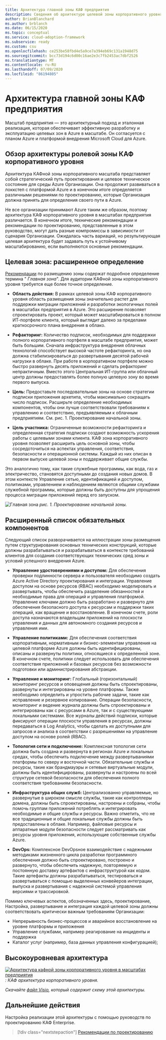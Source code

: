 ```yaml
---
title: Архитектура главной зоны КАФ предприятия
description: Сведения об архитектуре целевой зоны корпоративного уровня в инфраструктуре внедрения Microsoft Cloud для Azure.
author: BrianBlanchard
ms.author: brblanch
ms.date: 06/15/2020
ms.topic: conceptual
ms.service: cloud-adoption-framework
ms.subservice: ready
ms.custom: csu
ms.openlocfilehash: ce253be58fbd4e5a9ce7a394eb69c131a1948d75
ms.sourcegitcommit: bcc73d194c6d00c16ae2e3c7fb2453ac7dbf2526
ms.translationtype: MT
ms.contentlocale: ru-RU
ms.lasthandoff: 07/09/2020
ms.locfileid: "86194805"
---
```

<!-- cSpell:ignore CAF -->

# <a name="caf-enterprise-scale-landing-zone-architecture"></a>Архитектура главной зоны КАФ предприятия

Масштаб предприятия — это архитектурный подход и эталонная реализация, которая обеспечивает эффективную разработку и эксплуатацию целевых зон в Azure в масштабе. Он согласуется с планом Azure и платформой внедрения Microsoft Cloud для Azure.

## <a name="an-overview-of-caf-enterprise-scale-landing-zone-architecture"></a>Обзор архитектуры ролевой зоны КАФ корпоративного уровня

Архитектура КАФной зоны корпоративного масштаба представляет собой стратегический путь проектирования и целевое техническое состояние для среды Azure Организации. Она продолжит развиваться в локкстеп с платформой Azure и в конечном итоге определяется различными решениями по проектированию, которые Организация должна принять для определения своего пути в Azure.

Не все организации принимают Azure таким же образом, поэтому архитектура КАФ корпоративного уровня в масштабах предприятия различается. В конечном итоге, технические рекомендации и рекомендации по проектированию, представленные в этом руководство, могут дать разные компромиссы в зависимости от сценария Организации. Ожидалась часть вариаций, но результирующая целевая архитектура будет задавать путь к устойчивому масштабированию, если выполняются основные рекомендации.

## <a name="landing-zone-expanded-definition"></a>Целевая зона: расширенное определение

[Рекомендации](../../ready/considerations/index.md) по размещению зоны содержат подробное определение термина " _Главная зона_". Для аудитории КАФной зоны корпоративного уровня требуется еще более точное определение.

- **Область действия:** В рамках целевой зоны КАФ корпоративного уровня область размещения зоны значительно растет для поддержки миграции приложений и разработки экологичных полей в масштабах предприятия в Azure. Это расширение позволяет спроектировать проект, который может масштабироваться в полном ИТ-портфеле клиента, который выглядит далеко за пределами краткосрочного плана внедрения в облако.

- **Рефакторинг:** Количество подписок, необходимых для поддержки полного корпоративного портфеля в масштабе предприятия, может быть большим. Сначала инфраструктура внедрения облачных технологий способствует высокой частоте рефакторинга, но она должна стабилизироваться до развертывания десятой рабочей нагрузки в облаке. При работе в корпоративном портфеле можно быстро развернуть десять приложений и сделать рефакторинг непрактичным. Вместо этого Центральная ИТ-группа или облачный центр должны предоставлять более полную целевую зону во время первого выпуска.

- **Цель:** Предоставьте последовательные зоны на основе стратегии подписки приложения архетипа, чтобы максимально сокращать число подписок. Расширьте определение необходимых компонентов, чтобы они лучше соответствовали требованиям к управлению и соответствию, предъявляемым к облачным предприятиям. См. рис. 1. Проектирование начальной зоны.

- **Цель участника:** Ограниченные возможности рефакторинга и определенная стратегия подписки создают возможность ускорения работы с целевыми зонами клиента. КАФ зона корпоративного уровня позволяет расширить цель основной зоны, чтобы сосредоточиться на аспектах управления, соответствия, безопасности и операционной системы. Каждый из них описан в первом выпуске целевой зоны и поддерживает общие службы.

Это аналогично тому, как такие служебные программы, как вода, газ и электричество, становятся доступными до создания новых домов. В этом контексте Управление сетью, идентификацией и доступом, политиками, управлением и наблюдением являются общими службами служебной программы, которые должны быть доступны для упрощения процесса миграции приложений перед его запуском.

![Главная зона ](./media/lz-design.png)
 _рис. 1. Проектирование начальной зоны._

## <a name="expanded-list-of-requisite-components"></a>Расширенный список обязательных компонентов

Следующий список разворачивается на иллюстрации зоны размещения путем структурирования основных технических конструкций, которые должны разрабатываться и разрабатываться в контексте требований клиентов для создания соответствующих технических сред зоны и условий успешного внедрения Azure.

- **Управление удостоверениями и доступом:** Для обеспечения проверки подлинности сервера и пользователя необходимо создать Azure Active Directory проектирования и интеграции. Управление доступом на основе ресурсов (RBAC) необходимо моделировать и развертывать, чтобы обеспечить разделение обязанностей и необходимые права для операций и управления платформой. Управление ключами должно быть разработано и развернуто для обеспечения безопасного доступа к ресурсам и поддержки таких операций, как вращение и восстановление. В конечном счете, роли доступа назначаются владельцам приложений на плоскости управления и данных для автономного создания ресурсов и управления ими.

- **Управление политиками:** Для обеспечения соответствия корпоративным, нормативным и бизнес-элементам управления на целевой платформе Azure должны быть идентифицированы, описаны и развернуты политики, относящиеся к определенной зоне. В конечном счете, политики следует использовать для обеспечения соответствия приложений и базовых ресурсов без возможности подготовки или администрирования абстракции.

- **Управление и мониторинг:** Глобальный (горизонтальный) мониторинг ресурсов и оповещения должны быть спроектированы, развернуты и интегрированы на уровне платформы. Также необходимо определить и упростить рабочие задачи, такие как исправление и резервное копирование. Операции безопасности, мониторинг и ведение журнала должны быть спроектированы и интегрированы как с ресурсами в Azure, так и с существующими локальными системами. Все журналы действий подписки, которые фиксируют операции плоскости управления в ресурсах, должны передаваться в Log Analytics, чтобы сделать их доступными для запросов и анализа в соответствии с разрешениями на управление доступом на основе ролей (RBAC).

- **Топология сети и подключение:** Комплексная топология сети должна быть создана и развернута в регионах Azure и локальных средах, чтобы обеспечить подключение между развертываниями платформы по северу и восточной части. Обязательные службы и ресурсы, такие как брандмауэры и сетевые виртуальные модули, должны быть идентифицированы, развернуты и настроены по всей структуре сетевой безопасности для обеспечения полного соответствия требованиям безопасности.

- **Инфраструктура общих служб:** Централизованно управляемые, но развернутые в широком смысле службы, такие как контроллеры домена, должны быть спроектированы, настроены и собраны, чтобы помочь группам приложений потреблять и интегрировать необходимые и общие службы и ресурсы. Важно отметить, что не все традиционные и общие локальные службы должны быть предоставлены в облаке. Например, файловые ресурсы и аппаратные модули безопасности следует рассматривать как ресурсы уровня приложения, использующие собственные службы Azure.

- **DevOps:** Комплексное DevOpsное взаимодействие с надежными методиками жизненного цикла разработки программного обеспечения должно быть спроектировано, построено и развернуто, чтобы обеспечить надежную, повторяемую и постоянную доставку артефактов с инфраструктурой как кодом. Такие артефакты должны разрабатываться, тестироваться и развертываться с помощью выделенных конвейеров интеграции, выпуска и развертывания с надежной системой управления версиями и трассировкой.

Помимо ключевых аспектов, обозначенных здесь, проектирование, Настройка, развертывание и интеграция каждой целевой зоны должны соответствовать критически важным требованиям Организации:

- Непрерывность бизнес-процессов и аварийное восстановление на уровне платформы и приложения
- Управление службами, например реагирование на инциденты и поддержка
- Каталог услуг (например, база данных управления конфигурацией);

## <a name="high-level-architecture"></a>Высокоуровневая архитектура

[ ![ Архитектура кафной зоны корпоративного уровня в масштабах предприятия](./media/ns-arch.png)](./media/ns-arch.png#lightbox) 
 _: КАФ архитектура корпоративного уровня._

_Скачайте [файл Visio](https://github.com/microsoft/CloudAdoptionFramework/blob/master/ready/enterprise-scale-architecture.vsdx), который содержит схему этой архитектуры._

## <a name="next-steps"></a>Дальнейшие действия

Настройка реализации этой архитектуры с помощью руководств по проектированию КАФ Enterprise.

> [!div class="nextstepaction"]
> [Рекомендации по проектированию](./design-guidelines.md)
